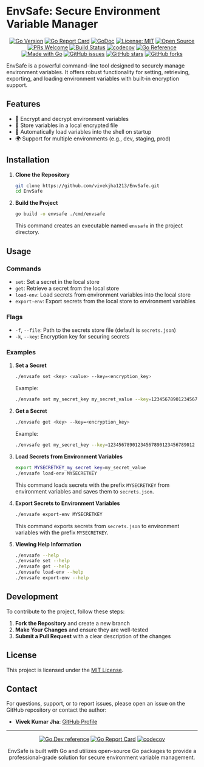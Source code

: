 # EnvSafe: Secure Environment Variable Manager

<div align="center">

[![Go Version](https://img.shields.io/github/go-mod/go-version/vivekjha1213/EnvSafe)](https://github.com/vivekjha1213/EnvSafe/blob/main/go.mod)
[![Go Report Card](https://goreportcard.com/badge/github.com/vivekjha1213/EnvSafe)](https://goreportcard.com/report/github.com/vivekjha1213/EnvSafe)
[![GoDoc](https://godoc.org/github.com/vivekjha1213/EnvSafe?status.svg)](https://godoc.org/github.com/vivekjha1213/EnvSafe)
[![License: MIT](https://img.shields.io/badge/License-MIT-yellow.svg)](https://opensource.org/licenses/MIT)
[![Open Source](https://badges.frapsoft.com/os/v1/open-source.svg?v=103)](https://opensource.org/)
[![PRs Welcome](https://img.shields.io/badge/PRs-welcome-brightgreen.svg?style=flat-square)](http://makeapullrequest.com)
[![Build Status](https://github.com/vivekjha1213/EnvSafe/workflows/Go/badge.svg)](https://github.com/vivekjha1213/EnvSafe/actions)
[![codecov](https://codecov.io/gh/vivekjha1213/EnvSafe/branch/main/graph/badge.svg)](https://codecov.io/gh/vivekjha1213/EnvSafe)
[![Go Reference](https://pkg.go.dev/badge/github.com/vivekjha1213/EnvSafe.svg)](https://pkg.go.dev/github.com/vivekjha1213/EnvSafe)
[![Made with Go](https://img.shields.io/badge/Made%20with-Go-1f425f.svg)](http://golang.org)
[![GitHub issues](https://img.shields.io/github/issues/vivekjha1213/EnvSafe.svg)](https://github.com/vivekjha1213/EnvSafe/issues)
[![GitHub stars](https://img.shields.io/github/stars/vivekjha1213/EnvSafe.svg)](https://github.com/vivekjha1213/EnvSafe/stargazers)
[![GitHub forks](https://img.shields.io/github/forks/vivekjha1213/EnvSafe.svg)](https://github.com/vivekjha1213/EnvSafe/network)

</div>

EnvSafe is a powerful command-line tool designed to securely manage environment variables. It offers robust functionality for setting, retrieving, exporting, and loading environment variables with built-in encryption support.

## Features

- 🔐 Encrypt and decrypt environment variables
- 💾 Store variables in a local encrypted file
- 🚀 Automatically load variables into the shell on startup
- 🌍 Support for multiple environments (e.g., dev, staging, prod)

## Installation

1. **Clone the Repository**
   ```bash
   git clone https://github.com/vivekjha1213/EnvSafe.git
   cd EnvSafe
   ```

2. **Build the Project**
   ```bash
   go build -o envsafe ./cmd/envsafe
   ```
   This command creates an executable named `envsafe` in the project directory.

## Usage

### Commands

- `set`: Set a secret in the local store
- `get`: Retrieve a secret from the local store
- `load-env`: Load secrets from environment variables into the local store
- `export-env`: Export secrets from the local store to environment variables

### Flags

- `-f`, `--file`: Path to the secrets store file (default is `secrets.json`)
- `-k`, `--key`: Encryption key for securing secrets

### Examples

1. **Set a Secret**
   ```bash
   ./envsafe set <key> <value> --key=<encryption_key>
   ```
   Example:
   ```bash
   ./envsafe set my_secret_key my_secret_value --key=12345678901234567890123456789012
   ```

2. **Get a Secret**
   ```bash
   ./envsafe get <key> --key=<encryption_key>
   ```
   Example:
   ```bash
   ./envsafe get my_secret_key --key=12345678901234567890123456789012
   ```

3. **Load Secrets from Environment Variables**
   ```bash
   export MYSECRETKEY_my_secret_key=my_secret_value
   ./envsafe load-env MYSECRETKEY
   ```
   This command loads secrets with the prefix `MYSECRETKEY` from environment variables and saves them to `secrets.json`.

4. **Export Secrets to Environment Variables**
   ```bash
   ./envsafe export-env MYSECRETKEY
   ```
   This command exports secrets from `secrets.json` to environment variables with the prefix `MYSECRETKEY`.

5. **Viewing Help Information**
   ```bash
   ./envsafe --help
   ./envsafe set --help
   ./envsafe get --help
   ./envsafe load-env --help
   ./envsafe export-env --help
   ```

## Development

To contribute to the project, follow these steps:

1. **Fork the Repository** and create a new branch
2. **Make Your Changes** and ensure they are well-tested
3. **Submit a Pull Request** with a clear description of the changes

## License

This project is licensed under the [MIT License](LICENSE).

## Contact

For questions, support, or to report issues, please open an issue on the GitHub repository or contact the author:

- **Vivek Kumar Jha**: [GitHub Profile](https://github.com/vivekjha1213)

---

<div align="center">

[![Go.Dev reference](https://img.shields.io/badge/go.dev-reference-blue?logo=go&logoColor=white)](https://pkg.go.dev/github.com/vivekjha1213/EnvSafe)
[![Go Report Card](https://goreportcard.com/badge/github.com/vivekjha1213/EnvSafe)](https://goreportcard.com/report/github.com/vivekjha1213/EnvSafe)
[![codecov](https://codecov.io/gh/vivekjha1213/EnvSafe/branch/main/graph/badge.svg)](https://codecov.io/gh/vivekjha1213/EnvSafe)

EnvSafe is built with Go and utilizes open-source Go packages to provide a professional-grade solution for secure environment variable management.

</div>

